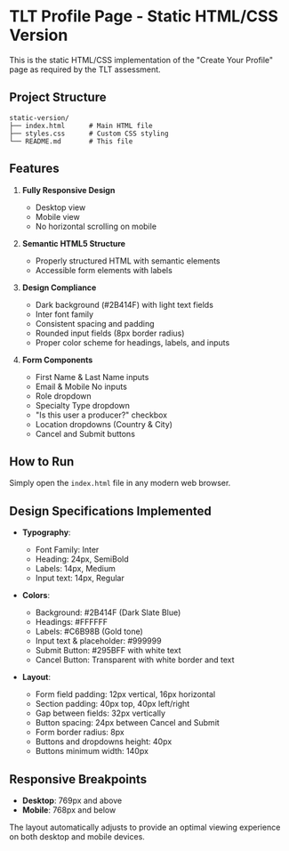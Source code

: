 # TLT Profile Page - Static HTML/CSS Version

This is the static HTML/CSS implementation of the "Create Your Profile" page as required by the TLT assessment.

## Project Structure

```
static-version/
├── index.html      # Main HTML file
├── styles.css      # Custom CSS styling
└── README.md       # This file
```

## Features

1. **Fully Responsive Design**
   - Desktop view
   - Mobile view
   - No horizontal scrolling on mobile

2. **Semantic HTML5 Structure**
   - Properly structured HTML with semantic elements
   - Accessible form elements with labels

3. **Design Compliance**
   - Dark background (#2B414F) with light text fields
   - Inter font family
   - Consistent spacing and padding
   - Rounded input fields (8px border radius)
   - Proper color scheme for headings, labels, and inputs

4. **Form Components**
   - First Name & Last Name inputs
   - Email & Mobile No inputs
   - Role dropdown
   - Specialty Type dropdown
   - "Is this user a producer?" checkbox
   - Location dropdowns (Country & City)
   - Cancel and Submit buttons

## How to Run

Simply open the `index.html` file in any modern web browser.

## Design Specifications Implemented

- **Typography**:
  - Font Family: Inter
  - Heading: 24px, SemiBold
  - Labels: 14px, Medium
  - Input text: 14px, Regular

- **Colors**:
  - Background: #2B414F (Dark Slate Blue)
  - Headings: #FFFFFF
  - Labels: #C6B98B (Gold tone)
  - Input text & placeholder: #999999
  - Submit Button: #295BFF with white text
  - Cancel Button: Transparent with white border and text

- **Layout**:
  - Form field padding: 12px vertical, 16px horizontal
  - Section padding: 40px top, 40px left/right
  - Gap between fields: 32px vertically
  - Button spacing: 24px between Cancel and Submit
  - Form border radius: 8px
  - Buttons and dropdowns height: 40px
  - Buttons minimum width: 140px

## Responsive Breakpoints

- **Desktop**: 769px and above
- **Mobile**: 768px and below

The layout automatically adjusts to provide an optimal viewing experience on both desktop and mobile devices.